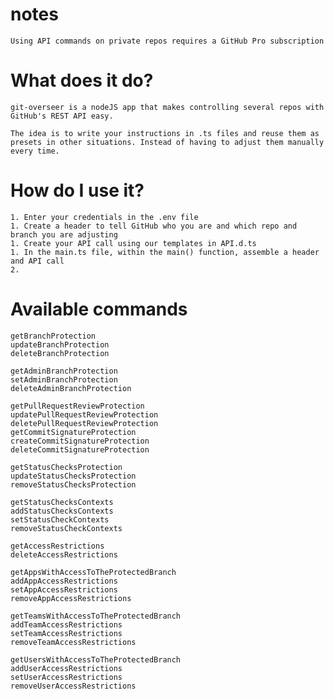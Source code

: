 # notes
    Using API commands on private repos requires a GitHub Pro subscription

# What does it do?
    git-overseer is a nodeJS app that makes controlling several repos with GitHub's REST API easy.

    The idea is to write your instructions in .ts files and reuse them as presets in other situations. Instead of having to adjust them manually every time.

# How do I use it?
    1. Enter your credentials in the .env file
    1. Create a header to tell GitHub who you are and which repo and branch you are adjusting
    1. Create your API call using our templates in API.d.ts
    1. In the main.ts file, within the main() function, assemble a header and API call
    2. 

# Available commands
    getBranchProtection
    updateBranchProtection
    deleteBranchProtection

    getAdminBranchProtection
    setAdminBranchProtection
    deleteAdminBranchProtection

    getPullRequestReviewProtection
    updatePullRequestReviewProtection
    deletePullRequestReviewProtection
    getCommitSignatureProtection
    createCommitSignatureProtection
    deleteCommitSignatureProtection

    getStatusChecksProtection
    updateStatusChecksProtection
    removeStatusChecksProtection

    getStatusChecksContexts
    addStatusChecksContexts
    setStatusCheckContexts
    removeStatusCheckContexts

    getAccessRestrictions
    deleteAccessRestrictions

    getAppsWithAccessToTheProtectedBranch
    addAppAccessRestrictions
    setAppAccessRestrictions
    removeAppAccessRestrictions

    getTeamsWithAccessToTheProtectedBranch
    addTeamAccessRestrictions
    setTeamAccessRestrictions
    removeTeamAccessRestrictions

    getUsersWithAccessToTheProtectedBranch
    addUserAccessRestrictions
    setUserAccessRestrictions
    removeUserAccessRestrictions